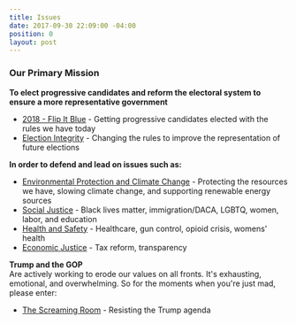 ```yaml
---
title: Issues
date: 2017-09-30 22:09:00 -04:00
position: 0
layout: post
---
```


### Our Primary Mission
**To elect progressive candidates and reform the electoral system to ensure a more representative government** 
* [2018 - Flip It Blue](http://indivisibleandoverma.com/issues/2018-flip-it-blue.html) - Getting progressive candidates elected with the rules we have today
* [Election Integrity](http://indivisibleandoverma.com/issues/election-integrity.html) - Changing the rules to improve the representation of future elections

**In order to defend and lead on issues such as:**
* [Environmental Protection and Climate Change](http://indivisibleandoverma.com/issues/environmental-protection-and-climate-change.html) - Protecting the resources we have, slowing climate change, and supporting renewable energy sources
* [Social Justice](http://indivisibleandoverma.com/issues/social-justice.html) - Black lives matter, immigration/DACA, LGBTQ, women, labor, and education
* [Health and Safety](http://indivisibleandoverma.com/issues/health-and-safety.html) - Healthcare, gun control, opioid crisis, womens' health
* [Economic Justice](http://indivisibleandoverma.com/issues/economic-justice.html) - Tax reform, transparency

**Trump and the GOP** <BR>
Are actively working to erode our values on all fronts. It's exhausting, emotional, and overwhelming. So for the moments when you're just mad, please enter:
* [The Screaming Room](http://indivisibleandoverma.com/issues/the-screaming-room) - Resisting the Trump agenda